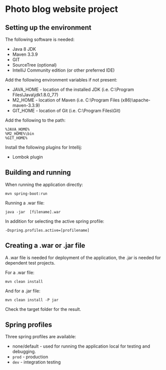 Photo blog website project
====

Setting up the environment
---
The following software is needed:

- Java 8 JDK
- Maven 3.3.9
- GIT
- SourceTree (optional)
- IntelliJ Community edition (or other preferred IDE)


Add the following environment variables if not present:

- JAVA_HOME - location of the installed JDK (i.e. C:\Program Files\Java\jdk1.8.0_77)
- M2_HOME - location of Maven (i.e. C:\Program Files (x86)\apache-maven-3.3.9)
- GIT_HOME - location of Git (i.e. C:\Program Files\Git)

Add the following to the path:

    %JAVA_HOME%
    %M2_HOME%\bin
    %GIT_HOME%

Install the following plugins for Intellij:
- Lombok plugin


Building and running
---
When running the application directly:

    mvn spring-boot:run

Running a .war file:

    java -jar  [filename].war

In addition for selecting the active spring profile:

    -Dspring.profiles.active=[profilename]


Creating a .war or .jar file
---
A .war file is needed for deployment of the application, the .jar is needed for dependent test projects.


For a .war file:

    mvn clean install

And for a .jar file:

    mvn clean install -P jar

Check the target folder for the result.


Spring profiles
---
Three spring profiles are available:
- none/default - used for running the application local for testing and debugging.
- `prod` - production
- `dev` - integration testing
 